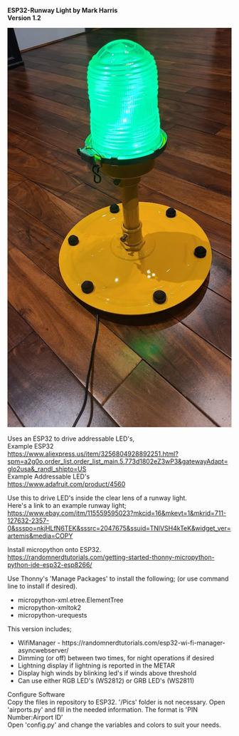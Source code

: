 <b>ESP32-Runway Light by Mark Harris<br>
Version 1.2 </b><p>

![alt text](https://github.com/markyharris/MicroPython-Projects/blob/main/ESP32%20Runway%20Light/Pics/Runway%20Light%206.jpg?raw=true)
        
Uses an ESP32 to drive addressable LED's,<br>
 Example ESP32<br>
   https://www.aliexpress.us/item/3256804928892251.html?spm=a2g0o.order_list.order_list_main.5.773d1802eZ3wP3&gatewayAdapt=glo2usa&_randl_shipto=US<br>
 Example Addressable LED's<br>
   https://www.adafruit.com/product/4560<p>

Use this to drive LED's inside the clear lens of a runway light.<br>
Here's a link to an example runway light;<br>
   https://www.ebay.com/itm/115559595023?mkcid=16&mkevt=1&mkrid=711-127632-2357-0&ssspo=nkjHLfN6TEK&sssrc=2047675&ssuid=TNlVSH4kTeK&widget_ver=artemis&media=COPY<p>

Install micropython onto ESP32.<br>
   https://randomnerdtutorials.com/getting-started-thonny-micropython-python-ide-esp32-esp8266/<p>

Use Thonny's 'Manage Packages' to install the following; (or use command line to install if desired).<br>
   <ul><li>micropython-xml.etree.ElementTree<br>
   <li>micropython-xmltok2<br>
   <li>micropython-urequests
</ul><p>

This version includes;<br>
   <ul><li>WifiManager - https://randomnerdtutorials.com/esp32-wi-fi-manager-asyncwebserver/<br>
   <li>Dimming (or off) between two times, for night operations if desired<br>
   <li>Lightning display if lightning is reported in the METAR<br>
   <li>Display high winds by blinking led's if winds above threshold<br>
   <li>Can use either RGB LED's (WS2812) or GRB LED's (WS2811)
</ul><p>

Configure Software<br>
Copy the files in repository to ESP32. '/Pics' folder is not necessary.
Open 'airports.py' and fill in the needed information. The format is 'PIN Number:Airport ID'<br>
Open 'config.py' and change the variables and colors to suit your needs.
